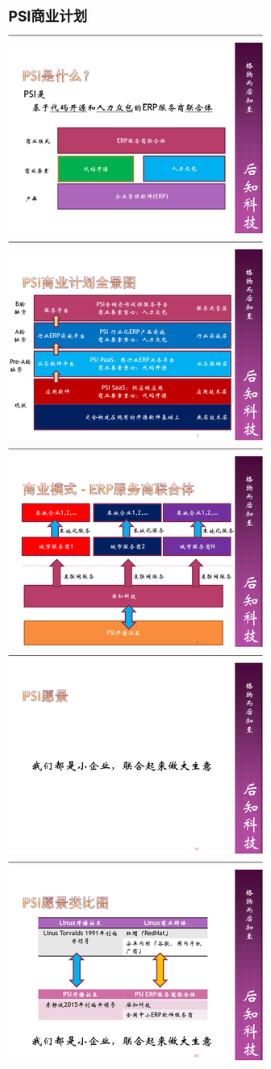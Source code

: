 # PSI商业计划

---

![](01.PNG)

---

![](02.PNG)

---

![](03.PNG)

---

![](04.PNG)

---

![](05.PNG)
